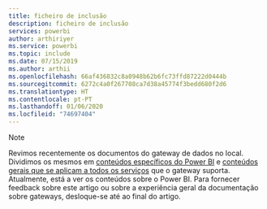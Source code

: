 ```yaml
---
title: ficheiro de inclusão
description: ficheiro de inclusão
services: powerbi
author: arthiriyer
ms.service: powerbi
ms.topic: include
ms.date: 07/15/2019
ms.author: arthii
ms.openlocfilehash: 66af436832c8a0948b62b6fc73ffd87222d0444b
ms.sourcegitcommit: 6272c4a0f267708ca7d38a45774f3bedd680f2d6
ms.translationtype: HT
ms.contentlocale: pt-PT
ms.lasthandoff: 01/06/2020
ms.locfileid: "74697404"
---
```

> [!NOTE]
> Revimos recentemente os documentos do gateway de dados no local. Dividimos os mesmos em [conteúdos específicos do Power BI](/power-bi/service-gateway-onprem) e [conteúdos gerais que se aplicam a todos os serviços](/data-integration/gateway/service-gateway-onprem) que o gateway suporta. Atualmente, está a ver os conteúdos sobre o Power BI. Para fornecer feedback sobre este artigo ou sobre a experiência geral da documentação sobre gateways, desloque-se até ao final do artigo.